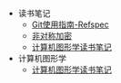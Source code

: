 * 读书笔记
  * [Git使用指南-Refspec](/学习之路/读书笔记/Git使用指南-Refspec.md)
  * [非对称加密](/学习之路/读书笔记/非对称加密.md)
  * [计算机图形学读书笔记](/学习之路/读书笔记/计算机图形学读书笔记.md)
* 计算机图形学
  * [计算机图形学读书笔记](/学习之路/读书笔记/计算机图形学/计算机图形学读书笔记.md)
